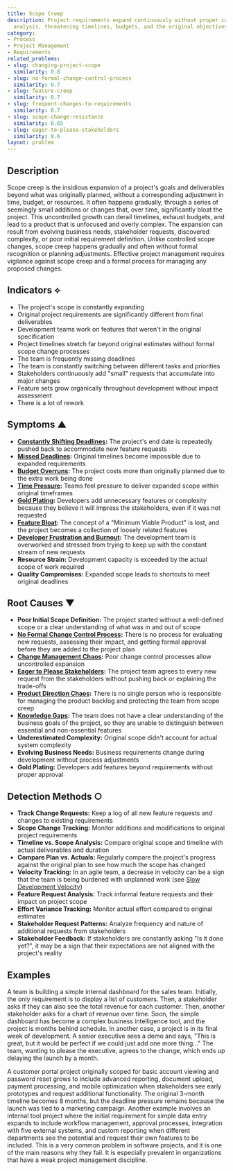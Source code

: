```yaml
---
title: Scope Creep
description: Project requirements expand continuously without proper control or impact
  analysis, threatening timelines, budgets, and the original objectives.
category:
- Process
- Project Management
- Requirements
related_problems:
- slug: changing-project-scope
  similarity: 0.8
- slug: no-formal-change-control-process
  similarity: 0.7
- slug: feature-creep
  similarity: 0.7
- slug: frequent-changes-to-requirements
  similarity: 0.7
- slug: scope-change-resistance
  similarity: 0.65
- slug: eager-to-please-stakeholders
  similarity: 0.6
layout: problem
---
```


## Description

Scope creep is the insidious expansion of a project's goals and deliverables beyond what was originally planned, without a corresponding adjustment in time, budget, or resources. It often happens gradually, through a series of seemingly small additions or changes that, over time, significantly bloat the project. This uncontrolled growth can derail timelines, exhaust budgets, and lead to a product that is unfocused and overly complex. The expansion can result from evolving business needs, stakeholder requests, discovered complexity, or poor initial requirement definition. Unlike controlled scope changes, scope creep happens gradually and often without formal recognition or planning adjustments. Effective project management requires vigilance against scope creep and a formal process for managing any proposed changes.

## Indicators ⟡

- The project's scope is constantly expanding
- Original project requirements are significantly different from final deliverables
- Development teams work on features that weren't in the original specification
- Project timelines stretch far beyond original estimates without formal scope change processes
- The team is frequently missing deadlines
- The team is constantly switching between different tasks and priorities
- Stakeholders continuously add "small" requests that accumulate into major changes
- Feature sets grow organically throughout development without impact assessment
- There is a lot of rework

## Symptoms ▲

- **[Constantly Shifting Deadlines](constantly-shifting-deadlines.md):** The project's end date is repeatedly pushed back to accommodate new feature requests
- **[Missed Deadlines](missed-deadlines.md):** Original timelines become impossible due to expanded requirements
- **[Budget Overruns](budget-overruns.md):** The project costs more than originally planned due to the extra work being done
- **[Time Pressure](time-pressure.md):** Teams feel pressure to deliver expanded scope within original timeframes
- **[Gold Plating](gold-plating.md):** Developers add unnecessary features or complexity because they believe it will impress the stakeholders, even if it was not requested
- **[Feature Bloat](feature-bloat.md):** The concept of a "Minimum Viable Product" is lost, and the project becomes a collection of loosely related features
- **[Developer Frustration and Burnout](developer-frustration-and-burnout.md):** The development team is overworked and stressed from trying to keep up with the constant stream of new requests
- **Resource Strain:** Development capacity is exceeded by the actual scope of work required
- **Quality Compromises:** Expanded scope leads to shortcuts to meet original deadlines

## Root Causes ▼

- **Poor Initial Scope Definition:** The project started without a well-defined scope or a clear understanding of what was in and out of scope
- **[No Formal Change Control Process](no-formal-change-control-process.md):** There is no process for evaluating new requests, assessing their impact, and getting formal approval before they are added to the project plan
- **[Change Management Chaos](change-management-chaos.md):** Poor change control processes allow uncontrolled expansion
- **[Eager to Please Stakeholders](eager-to-please-stakeholders.md):** The project team agrees to every new request from the stakeholders without pushing back or explaining the trade-offs
- **[Product Direction Chaos](product-direction-chaos.md):** There is no single person who is responsible for managing the product backlog and protecting the team from scope creep
- **[Knowledge Gaps](knowledge-gaps.md):** The team does not have a clear understanding of the business goals of the project, so they are unable to distinguish between essential and non-essential features
- **Underestimated Complexity:** Original scope didn't account for actual system complexity
- **Evolving Business Needs:** Business requirements change during development without process adjustments
- **Gold Plating:** Developers add features beyond requirements without proper approval

## Detection Methods ○

- **Track Change Requests:** Keep a log of all new feature requests and changes to existing requirements
- **Scope Change Tracking:** Monitor additions and modifications to original project requirements
- **Timeline vs. Scope Analysis:** Compare original scope and timeline with actual deliverables and duration
- **Compare Plan vs. Actuals:** Regularly compare the project's progress against the original plan to see how much the scope has changed
- **Velocity Tracking:** In an agile team, a decrease in velocity can be a sign that the team is being burdened with unplanned work (see [Slow Development Velocity](slow-development-velocity.md))
- **Feature Request Analysis:** Track informal feature requests and their impact on project scope
- **Effort Variance Tracking:** Monitor actual effort compared to original estimates
- **Stakeholder Request Patterns:** Analyze frequency and nature of additional requests from stakeholders
- **Stakeholder Feedback:** If stakeholders are constantly asking "Is it done yet?", it may be a sign that their expectations are not aligned with the project's reality

## Examples

A team is building a simple internal dashboard for the sales team. Initially, the only requirement is to display a list of customers. Then, a stakeholder asks if they can also see the total revenue for each customer. Then, another stakeholder asks for a chart of revenue over time. Soon, the simple dashboard has become a complex business intelligence tool, and the project is months behind schedule. In another case, a project is in its final week of development. A senior executive sees a demo and says, "This is great, but it would be perfect if we could just add one more thing..." The team, wanting to please the executive, agrees to the change, which ends up delaying the launch by a month.

A customer portal project originally scoped for basic account viewing and password reset grows to include advanced reporting, document upload, payment processing, and mobile optimization when stakeholders see early prototypes and request additional functionality. The original 3-month timeline becomes 8 months, but the deadline pressure remains because the launch was tied to a marketing campaign. Another example involves an internal tool project where the initial requirement for simple data entry expands to include workflow management, approval processes, integration with five external systems, and custom reporting when different departments see the potential and request their own features to be included. This is a very common problem in software projects, and it is one of the main reasons why they fail. It is especially prevalent in organizations that have a weak project management discipline.